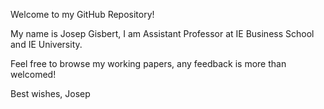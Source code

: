 Welcome to my GitHub Repository! 

My name is Josep Gisbert, I am Assistant Professor at IE Business School and IE University.

Feel free to browse my working papers, any feedback is more than welcomed!

Best wishes,
Josep
